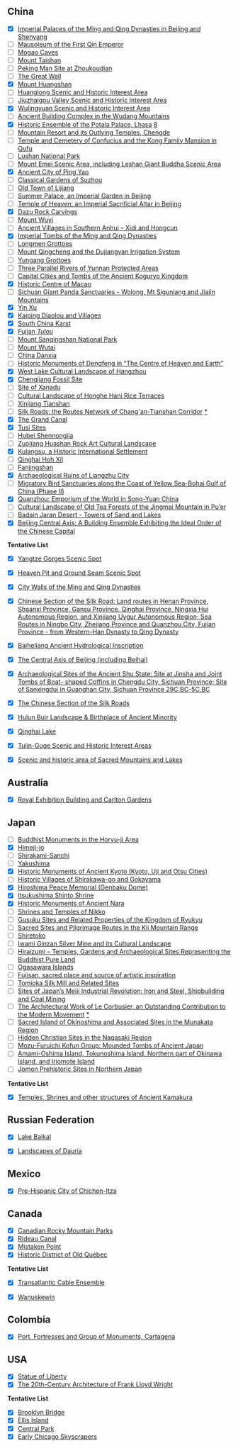 ## China

- [x] [Imperial Palaces of the Ming and Qing Dynasties in Beijing and Shenyang](https://whc.unesco.org/en/list/439)
- [ ] [Mausoleum of the First Qin Emperor](https://whc.unesco.org/en/list/441)
- [ ] [Mogao Caves](https://whc.unesco.org/en/list/440)
- [ ] [Mount Taishan](https://whc.unesco.org/en/list/437)
- [ ] [Peking Man Site at Zhoukoudian](https://whc.unesco.org/en/list/449)
- [ ] [The Great Wall](https://whc.unesco.org/en/list/438)
- [x] [Mount Huangshan](https://whc.unesco.org/en/list/547)
- [ ] [Huanglong Scenic and Historic Interest Area](https://whc.unesco.org/en/list/638)
- [ ] [Jiuzhaigou Valley Scenic and Historic Interest Area](https://whc.unesco.org/en/list/637)
- [x] [Wulingyuan Scenic and Historic Interest Area](https://whc.unesco.org/en/list/640)
- [ ] [Ancient Building Complex in the Wudang Mountains](https://whc.unesco.org/en/list/705)
- [x] [Historic Ensemble of the Potala Palace, Lhasa](https://whc.unesco.org/en/list/707) [8](https://whc.unesco.org/en/list/#note8)
- [ ] [Mountain Resort and its Outlying Temples, Chengde](https://whc.unesco.org/en/list/703)
- [ ] [Temple and Cemetery of Confucius and the Kong Family Mansion in Qufu](https://whc.unesco.org/en/list/704)
- [ ] [Lushan National Park](https://whc.unesco.org/en/list/778)
- [ ] [Mount Emei Scenic Area, including Leshan Giant Buddha Scenic Area](https://whc.unesco.org/en/list/779)
- [x] [Ancient City of Ping Yao](https://whc.unesco.org/en/list/812)
- [ ] [Classical Gardens of Suzhou](https://whc.unesco.org/en/list/813)
- [ ] [Old Town of Lijiang](https://whc.unesco.org/en/list/811)
- [ ] [Summer Palace, an Imperial Garden in Beijing](https://whc.unesco.org/en/list/880)
- [ ] [Temple of Heaven: an Imperial Sacrificial Altar in Beijing](https://whc.unesco.org/en/list/881)
- [x] [Dazu Rock Carvings](https://whc.unesco.org/en/list/912)
- [ ] [Mount Wuyi](https://whc.unesco.org/en/list/911)
- [ ] [Ancient Villages in Southern Anhui – Xidi and Hongcun](https://whc.unesco.org/en/list/1002)
- [x] [Imperial Tombs of the Ming and Qing Dynasties](https://whc.unesco.org/en/list/1004)
- [ ] [Longmen Grottoes](https://whc.unesco.org/en/list/1003)
- [ ] [Mount Qingcheng and the Dujiangyan Irrigation System](https://whc.unesco.org/en/list/1001)
- [ ] [Yungang Grottoes](https://whc.unesco.org/en/list/1039)
- [ ] [Three Parallel Rivers of Yunnan Protected Areas](https://whc.unesco.org/en/list/1083)
- [ ] [Capital Cities and Tombs of the Ancient Koguryo Kingdom](https://whc.unesco.org/en/list/1135)
- [x] [Historic Centre of Macao](https://whc.unesco.org/en/list/1110)
- [ ] [Sichuan Giant Panda Sanctuaries - Wolong, Mt Siguniang and Jiajin Mountains](https://whc.unesco.org/en/list/1213)
- [x] [Yin Xu](https://whc.unesco.org/en/list/1114)
- [x] [Kaiping Diaolou and Villages](https://whc.unesco.org/en/list/1112)
- [x] [South China Karst](https://whc.unesco.org/en/list/1248)
- [x] [Fujian *Tulou*](https://whc.unesco.org/en/list/1113)
- [ ] [Mount Sanqingshan National Park](https://whc.unesco.org/en/list/1292)
- [ ] [Mount Wutai](https://whc.unesco.org/en/list/1279)
- [ ] [China Danxia](https://whc.unesco.org/en/list/1335)
- [ ] [Historic Monuments of Dengfeng in “The Centre of Heaven and Earth”](https://whc.unesco.org/en/list/1305)
- [x] [West Lake Cultural Landscape of Hangzhou](https://whc.unesco.org/en/list/1334)
- [x] [Chengjiang Fossil Site](https://whc.unesco.org/en/list/1388)
- [ ] [Site of Xanadu](https://whc.unesco.org/en/list/1389)
- [ ] [Cultural Landscape of Honghe Hani Rice Terraces](https://whc.unesco.org/en/list/1111)
- [ ] [Xinjiang Tianshan](https://whc.unesco.org/en/list/1414)
- [ ] [Silk Roads: the Routes Network of Chang'an-Tianshan Corridor](https://whc.unesco.org/en/list/1442) [*](https://whc.unesco.org/en/list/#transboundary)
- [x] [The Grand Canal](https://whc.unesco.org/en/list/1443)
- [x] [Tusi Sites](https://whc.unesco.org/en/list/1474)
- [ ] [Hubei Shennongjia](https://whc.unesco.org/en/list/1509)
- [ ] [Zuojiang Huashan Rock Art Cultural Landscape](https://whc.unesco.org/en/list/1508)
- [x] [Kulangsu, a Historic International Settlement](https://whc.unesco.org/en/list/1541)
- [ ] [Qinghai Hoh Xil](https://whc.unesco.org/en/list/1540)
- [ ] [Fanjingshan](https://whc.unesco.org/en/list/1559)
- [x] [Archaeological Ruins of Liangzhu City](https://whc.unesco.org/en/list/1592)
- [ ] [Migratory Bird Sanctuaries along the Coast of Yellow Sea-Bohai Gulf of China (Phase II)](https://whc.unesco.org/en/list/1606)
- [x] [Quanzhou: Emporium of the World in Song-Yuan China](https://whc.unesco.org/en/list/1561)
- [ ] [Cultural Landscape of Old Tea Forests of the Jingmai Mountain in Pu’er](https://whc.unesco.org/en/list/1665)
- [ ] [Badain Jaran Desert - Towers of Sand and Lakes](https://whc.unesco.org/en/list/1638)
- [x] [Beijing Central Axis: A Building Ensemble Exhibiting the Ideal Order of the Chinese Capital](https://whc.unesco.org/en/list/1714)

**Tentative List**

- [x] [Yangtze Gorges Scenic Spot](https://whc.unesco.org/en/tentativelists/1623/)
- [x] [Heaven Pit and Ground Seam Scenic Spot](https://whc.unesco.org/en/tentativelists/1625/)
- [x] [City Walls of the Ming and Qing Dynasties](https://whc.unesco.org/en/tentativelists/5324/)
- [x] [Chinese Section of the Silk Road: Land routes in Henan Province, Shaanxi Province, Gansu Province, Qinghai Province, Ningxia Hui Autonomous Region, and Xinjiang Uygur Autonomous Region; Sea Routes in Ningbo City, Zhejiang Province and Quanzhou City, Fujian Province - from Western-Han Dynasty to Qing Dynasty](https://whc.unesco.org/en/tentativelists/5335/)
- [x] [Baiheliang Ancient Hydrological Inscription](https://whc.unesco.org/en/tentativelists/5341/)
- [x] [The Central Axis of Beijing (including Beihai)](https://whc.unesco.org/en/tentativelists/5802/)
- [x] [Archaeological Sites of the Ancient Shu State: Site at Jinsha and Joint Tombs of Boat- shaped Coffins in Chengdu City, Sichuan Province; Site of Sanxingdui in Guanghan City, Sichuan Province 29C.BC-5C.BC](https://whc.unesco.org/en/tentativelists/5816/)
- [x] [The Chinese Section of the Silk Roads](https://whc.unesco.org/en/tentativelists/6093/)
- [x] [Hulun Buir Landscape & Birthplace of Ancient Minority](https://whc.unesco.org/en/tentativelists/6185/)
- [x] [Qinghai Lake](https://whc.unesco.org/en/tentativelists/6186/)
- [x] [Tulin-Guge Scenic and Historic Interest Areas](https://whc.unesco.org/en/tentativelists/5995/)
- [x] [Scenic and historic area of Sacred Mountains and Lakes](https://whc.unesco.org/en/tentativelists/6187/)



## Australia

- [x] [Royal Exhibition Building and Carlton Gardens](https://whc.unesco.org/en/list/1131)



## Japan

- [ ] [Buddhist Monuments in the Horyu-ji Area](https://whc.unesco.org/en/list/660)
- [x] [Himeji-jo](https://whc.unesco.org/en/list/661)
- [ ] [Shirakami-Sanchi](https://whc.unesco.org/en/list/663)
- [ ] [Yakushima](https://whc.unesco.org/en/list/662)
- [x] [Historic Monuments of Ancient Kyoto (Kyoto, Uji and Otsu Cities)](https://whc.unesco.org/en/list/688)
- [ ] [Historic Villages of Shirakawa-go and Gokayama](https://whc.unesco.org/en/list/734)
- [x] [Hiroshima Peace Memorial (Genbaku Dome)](https://whc.unesco.org/en/list/775)
- [x] [Itsukushima Shinto Shrine](https://whc.unesco.org/en/list/776)
- [x] [Historic Monuments of Ancient Nara](https://whc.unesco.org/en/list/870)
- [ ] [Shrines and Temples of Nikko](https://whc.unesco.org/en/list/913)
- [ ] [Gusuku Sites and Related Properties of the Kingdom of Ryukyu](https://whc.unesco.org/en/list/972)
- [ ] [Sacred Sites and Pilgrimage Routes in the Kii Mountain Range](https://whc.unesco.org/en/list/1142)
- [ ] [Shiretoko](https://whc.unesco.org/en/list/1193)
- [ ] [Iwami Ginzan Silver Mine and its Cultural Landscape](https://whc.unesco.org/en/list/1246)
- [ ] [Hiraizumi – Temples, Gardens and Archaeological Sites Representing the Buddhist Pure Land](https://whc.unesco.org/en/list/1277)
- [ ] [Ogasawara Islands](https://whc.unesco.org/en/list/1362)
- [ ] [Fujisan, sacred place and source of artistic inspiration](https://whc.unesco.org/en/list/1418)
- [ ] [Tomioka Silk Mill and Related Sites](https://whc.unesco.org/en/list/1449)
- [ ] [Sites of Japan’s Meiji Industrial Revolution: Iron and Steel, Shipbuilding and Coal Mining](https://whc.unesco.org/en/list/1484)
- [ ] [The Architectural Work of Le Corbusier, an Outstanding Contribution to the Modern Movement](https://whc.unesco.org/en/list/1321) [*](https://whc.unesco.org/en/list/#transboundary)
- [ ] [Sacred Island of Okinoshima and Associated Sites in the Munakata Region](https://whc.unesco.org/en/list/1535)
- [ ] [Hidden Christian Sites in the Nagasaki Region](https://whc.unesco.org/en/list/1495)
- [ ] [Mozu-Furuichi Kofun Group: Mounded Tombs of Ancient Japan](https://whc.unesco.org/en/list/1593)
- [ ] [Amami-Oshima Island, Tokunoshima Island, Northern part of Okinawa Island, and Iriomote Island](https://whc.unesco.org/en/list/1574)
- [ ] [Jomon Prehistoric Sites in Northern Japan](https://whc.unesco.org/en/list/1632)

**Tentative List**

- [x] [Temples, Shrines and other structures of Ancient Kamakura](https://whc.unesco.org/en/tentativelists/370/)



## Russian Federation

- [x] [Lake Baikal](https://whc.unesco.org/en/list/754)
- [x] [Landscapes of Dauria](http://whc.unesco.org/en/list/1448) 



## Mexico

- [x] [Pre-Hispanic City of Chichen-Itza](https://whc.unesco.org/en/list/483)



## Canada

- [x] [Canadian Rocky Mountain Parks](https://whc.unesco.org/en/list/304)
- [x] [Rideau Canal](https://whc.unesco.org/en/list/1221)
- [x] [Mistaken Point](https://whc.unesco.org/en/list/1497)
- [x] [Historic District of Old Québec](https://whc.unesco.org/en/list/300)

**Tentative List**

- [x] [Transatlantic Cable Ensemble](https://whc.unesco.org/en/tentativelists/6631/)
- [x] [Wanuskewin](https://whc.unesco.org/en/tentativelists/6342/)



## Colombia

- [x] [Port, Fortresses and Group of Monuments, Cartagena](https://whc.unesco.org/en/list/285)



## USA

- [x] [Statue of Liberty](https://whc.unesco.org/en/list/307)
- [x] [The 20th-Century Architecture of Frank Lloyd Wright](https://whc.unesco.org/en/list/1496)

**Tentative List**

- [x] [Brooklyn Bridge](https://whc.unesco.org/en/tentativelists/6232/)
- [x] [Ellis Island](https://whc.unesco.org/en/tentativelists/6233/)
- [x] [Central Park](https://whc.unesco.org/en/tentativelists/6234/)
- [x] [Early Chicago Skyscrapers](https://whc.unesco.org/en/tentativelists/6235/)
